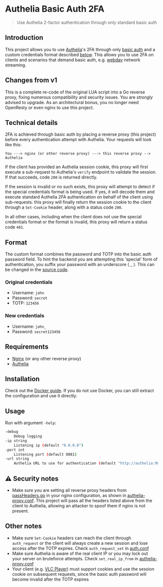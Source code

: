 # Authelia Basic Auth 2FA
> Use Authelia 2-factor authentication through only standard basic auth

## Introduction
This project allows you to use [Authelia](https://github.com/authelia/authelia)'s 2FA through only [basic auth](https://developer.mozilla.org/en-US/docs/Web/HTTP/Authentication) and a
custom credentials format described [below](#format). This allows you to use 2FA on clients and scenarios
that demand basic auth, e.g. [webdav](https://en.wikipedia.org/wiki/WebDAV) network streaming.

## Changes from v1
This is a complete re-code of the original LUA script into a Go reverse proxy, fixing numerous compatibility and security issues. You are _strongly_ advised to upgrade. As an architectural bonus, you no longer need OpenResty or even nginx to use this project.

## Technical details
2FA is achieved through basic auth by placing a reverse proxy (this project) before every authentication attempt with Authelia. Your requests will look like this:
```
You ---> nginx (or other reverse proxy) ---> this reverse proxy --> Authelia
```

If the client has provided an Authelia session cookie, this proxy will first execute a sub-request to Authelia's `verify` endpoint to validate the session. If that succeeds, code `200` is returned directly.

If the session is invalid or no such exists, this proxy will attempt to detect if the special credentials format is being used. If yes, it will decode them and execute standard Authelia 2FA authentication on behalf of the client using sub-requests. this proxy will finally return the session cookie to the client through a `Set-Cookie` header, along with a status code `200`.

In all other cases, including when the client does not use the special credentials format or the format is invalid, this proxy will return a status code `401`.

## Format
The custom format combines the password and TOTP into the basic auth password field. To hint the backend you are attempting this 'special' form of authentication, you suffix your password with an underscore ( _ ). This can be changed in the [source code](credentials.go).

### Original credentials
- Username: `john`
- Password: `secret`
- TOTP: `123456`

### New credentials
- Username: `john_`
- Password: `secret123456`

## Requirements
- [Nginx](https://www.nginx.com/) (or any other reverse proxy)
- [Authelia](https://github.com/authelia/authelia)

## Installation
Check out the [Docker guide](docker). If you do not use Docker, you can still extract the configuration and use it directly.

## Usage
Run with argument `-help`:
```bash
-debug
    Debug logging
-ip string
    Listening ip (default "0.0.0.0")
-port int
    Listening port (default 8081)
-url string
    Authelia URL to use for authentication (default "http://authelia:9091")
```

## :warning: Security notes
- Make sure you are setting all reverse proxy headers from [passHeaders.go](util/passHeaders.go) in your nginx configuration, as shown in [authelia-proxy.conf](docker/nginx/data/authelia-proxy.conf). This project will pass all the headers listed above from the client to Authelia, allowing an attacker to spoof them if nginx is not present.

## Other notes
- Make sure `Set-Cookie` headers can reach the client through `auth_request` or the client will always create a new session and lose access after the TOTP expires. Check `auth_request_set` in [auth.conf](docker/nginx/data/auth.conf)
- Make sure Authelia is aware of the real client IP or you may lock out your server on bruteforce attempts. Check `set_real_ip_from` in [authelia-proxy.conf](docker/nginx/data/authelia-proxy.conf)
- Your client (e.g. [VLC Player](https://www.videolan.org/vlc/)) must support cookies and use the session cookie on subsequent requests, since the basic auth password will become invalid after the TOTP expires

